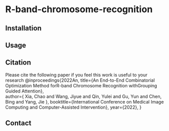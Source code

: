 # R-band-chromosome-recognition
## Installation

## Usage

## Citation
Please cite the following paper if you feel this work is useful to your research
    @inproceedings{2022An,
      title={An End-to-End Combinatorial Optimization Method forR-band Chromosome Recognition withGrouping Guided Attention},    
      author={ Xia, Chao  and  Wang, Jiyue  and  Qin, Yulei  and  Gu, Yun  and  Chen, Bing  and  Yang, Jie },
      booktitle={International Conference on Medical Image Computing and Computer-Assisted Intervention},
      year={2022},
    }
## Contact
